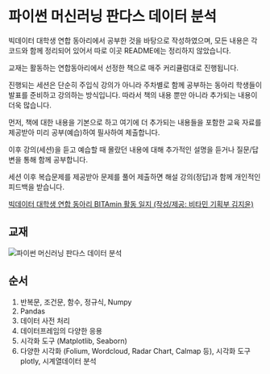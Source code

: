 # 파이썬 머신러닝 판다스 데이터 분석
빅데이터 대학생 연합 동아리에서 공부한 것을 바탕으로 작성하였으며, 모든 내용은 각 코드와 함께 정리되어 있어서 따로 이곳 README에는 정리하지 않았습니다.


교재는 활동하는 연합동아리에서 선정한 책으로 매주 커리큘럼대로 진행됩니다.

진행되는 세션은 단순히 주입식 강의가 아니라 주차별로 함께 공부하는 동아리 학생들이 발표를 준비하고 강의하는 방식입니다. 따라서 책의 내용 뿐만 아니라 추가되는 내용이 더욱 많습니다.

먼저, 책에 대한 내용을 기본으로 하고 여기에 더 추가되는 내용들을 포함한 교육 자료를 제공받아 미리 공부(예습)하여 필사하여 제출합니다.

이후 강의(세션)을 듣고 예습할 때 몰랐던 내용에 대해 추가적인 설명을 듣거나 질문/답변을 통해 함께 공부합니다.

세션 이후 복습문제를 제공받아 문제를 풀어 제출하면 해설 강의(정답)과 함께 개인적인 피드백을 받습니다.

[빅데이터 대학생 연합 동아리 BITAmin 활동 일지 (작성/제공: 비타민 기획부 김지윤)](https://cafe.naver.com/bitamin123/1685)


## 교재
![파이썬 머신러닝 판다스 데이터 분석](https://user-images.githubusercontent.com/69614150/90735890-8b07a900-e308-11ea-8d67-8071e5d459fc.jpeg)

## 순서
1. 반복문, 조건문, 함수, 정규식, Numpy
2. Pandas
3. 데이터 사전 처리
4. 데이터프레임의 다양한 응용
5. 시각화 도구 (Matplotlib, Seaborn)
6. 다양한 시각화 (Folium, Wordcloud, Radar Chart, Calmap 등), 시각화 도구 plotly, 시계열데이터 분석
